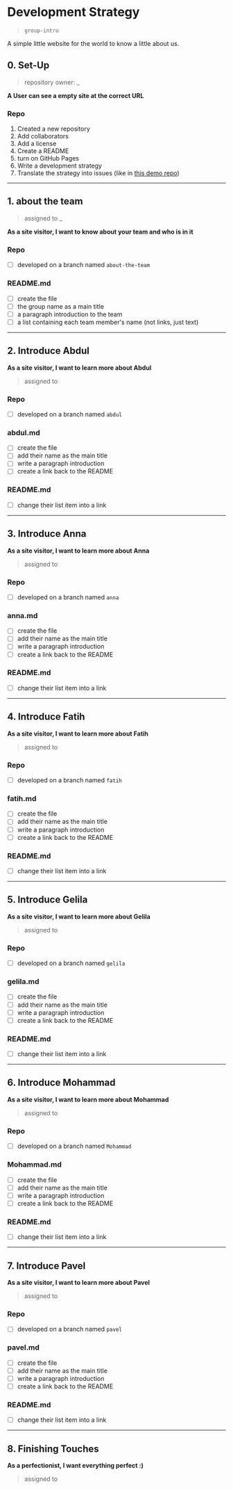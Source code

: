 # Development Strategy

> `group-intro`

A simple little website for the world to know a little about us.

## 0. Set-Up

> repository owner: _

__A User can see a empty site at the correct URL__

### Repo

1. Created a new repository
1. Add collaborators
1. Add a license
1. Create a README
1. turn on GitHub Pages
1. Write a development strategy
1. Translate the strategy into issues (like in [this demo repo](https://github.com/hackyourfuturebelgium/from-strategy-to-issues))

---

## 1. about the team

> assigned to _

__As a site visitor, I want to know about your team and who is in it__

### Repo

- [ ] developed on a branch named `about-the-team`

### README.md

- [ ] create the file
- [ ] the group name as a main title
- [ ] a paragraph introduction to the team
- [ ] a list containing each team member's name (not links, just text)

---

## 2. Introduce Abdul

__As a site visitor, I want to learn more about Abdul__

> assigned to 

### Repo

- [ ] developed on a branch named `abdul`

### abdul.md

- [ ] create the file
- [ ] add their name as the main title
- [ ] write a paragraph introduction
- [ ] create a link back to the README

### README.md

- [ ] change their list item into a link

---

## 3. Introduce Anna

__As a site visitor, I want to learn more about Anna__

> assigned to 

### Repo

- [ ] developed on a branch named `anna`

### anna.md

- [ ] create the file
- [ ] add their name as the main title
- [ ] write a paragraph introduction
- [ ] create a link back to the README

### README.md

- [ ] change their list item into a link

---

## 4. Introduce Fatih

__As a site visitor, I want to learn more about Fatih__

> assigned to 

### Repo

- [ ] developed on a branch named `fatih`

### fatih.md

- [ ] create the file
- [ ] add their name as the main title
- [ ] write a paragraph introduction
- [ ] create a link back to the README

### README.md

- [ ] change their list item into a link

---

## 5. Introduce Gelila

__As a site visitor, I want to learn more about Gelila__

> assigned to 

### Repo

- [ ] developed on a branch named `gelila`

### gelila.md

- [ ] create the file
- [ ] add their name as the main title
- [ ] write a paragraph introduction
- [ ] create a link back to the README

### README.md

- [ ] change their list item into a link

---

## 6. Introduce Mohammad

__As a site visitor, I want to learn more about Mohammad__

> assigned to 

### Repo

- [ ] developed on a branch named `Mohammad`

### Mohammad.md

- [ ] create the file
- [ ] add their name as the main title
- [ ] write a paragraph introduction
- [ ] create a link back to the README

### README.md

- [ ] change their list item into a link

---

## 7. Introduce Pavel

__As a site visitor, I want to learn more about Pavel__

> assigned to 

### Repo

- [ ] developed on a branch named `pavel`

### pavel.md

- [ ] create the file
- [ ] add their name as the main title
- [ ] write a paragraph introduction
- [ ] create a link back to the README

### README.md

- [ ] change their list item into a link

---

## 8. Finishing Touches

__As a perfectionist, I want everything perfect :)__

> assigned to 
